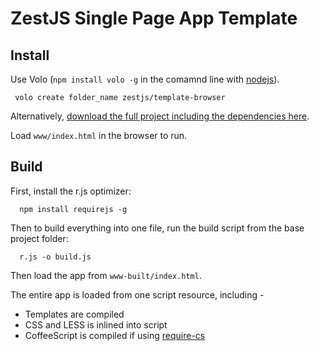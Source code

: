 ZestJS Single Page App Template
===

Install
---

Use Volo (`npm install volo -g` in the comamnd line with [nodejs](http://nodejs.org)).

```
 volo create folder_name zestjs/template-browser
```

Alternatively, [download the full project including the dependencies here](https://github.com/downloads/zestjs/template-browser/zest-template-browser.zip).

Load `www/index.html` in the browser to run.


Build
---

First, install the r.js optimizer:

```
  npm install requirejs -g
```

Then to build everything into one file, run the build script from the base project folder:

```
  r.js -o build.js
```

Then load the app from `www-built/index.html`.

The entire app is loaded from one script resource, including - 
* Templates are compiled
* CSS and LESS is inlined into script
* CoffeeScript is compiled if using [require-cs](https://github.com/jrburke/require-cs)
